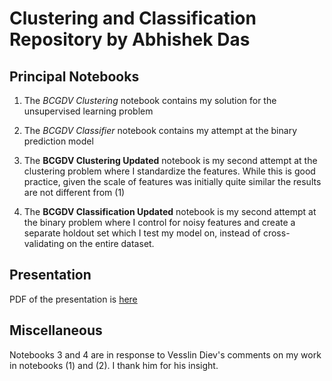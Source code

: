 # Clustering and Classification Repository by Abhishek Das

## Principal Notebooks

1. The *BCGDV Clustering* notebook contains my solution for the unsupervised learning problem

2. The *BCGDV Classifier* notebook contains my attempt at the binary prediction model

3. The **BCGDV Clustering Updated** notebook is my second attempt at the clustering problem where I standardize the features. While this is good practice, given the scale of features was initially quite similar the results are not different from (1)
4. The **BCGDV Classification Updated** notebook is my second attempt at the binary problem where I control for noisy features and create a separate holdout set which I test my model on, instead of cross-validating on the entire dataset.

## Presentation

PDF of the presentation is [here](https://factorwonk.github.io/bcgdv.pdf)

## Miscellaneous
Notebooks 3 and 4 are in response to Vesslin Diev's comments on my work in notebooks (1) and (2). I thank him for his insight.
